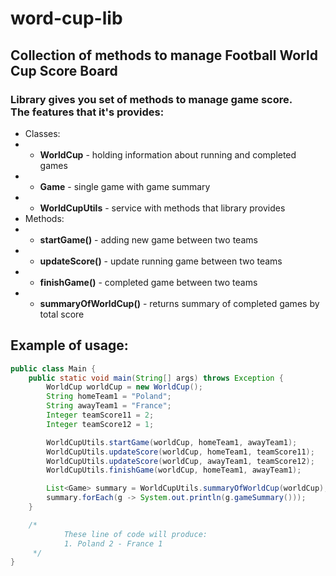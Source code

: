 # word-cup-lib
##  Collection of methods to manage Football World Cup Score Board
### Library gives you set of methods to manage game score. <br/> The features that it's provides:
* Classes:
* * <b>WorldCup</b> - holding information about running and completed games
* * <b>Game</b> - single game with game summary
* * <b>WorldCupUtils</b> - service with methods that library provides
* Methods:
* * <b>startGame()</b> - adding new game between two teams
* * <b>updateScore()</b> - update running game between two teams
* * <b>finishGame()</b> - completed game between two teams
* * <b>summaryOfWorldCup()</b> - returns summary of completed games by total score



## Example of usage:

```java
public class Main {
    public static void main(String[] args) throws Exception {
        WorldCup worldCup = new WorldCup();
        String homeTeam1 = "Poland";
        String awayTeam1 = "France";
        Integer teamScore11 = 2;
        Integer teamScore12 = 1;

        WorldCupUtils.startGame(worldCup, homeTeam1, awayTeam1);
        WorldCupUtils.updateScore(worldCup, homeTeam1, teamScore11);
        WorldCupUtils.updateScore(worldCup, awayTeam1, teamScore12);
        WorldCupUtils.finishGame(worldCup, homeTeam1, awayTeam1);

        List<Game> summary = WorldCupUtils.summaryOfWorldCup(worldCup);
        summary.forEach(g -> System.out.println(g.gameSummary()));
    }

    /*
            These line of code will produce:
            1. Poland 2 - France 1
     */
}
```